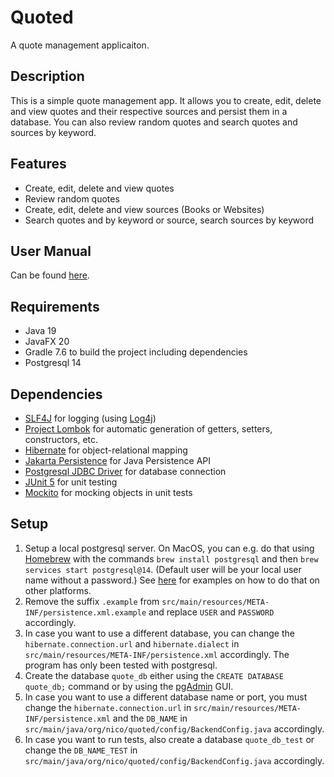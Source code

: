 # Quoted
A quote management applicaiton.
## Description
This is a simple quote management app. It allows you to create, edit, delete and view quotes and their respective sources and persist them in a database. You can also review random quotes and search quotes and sources by keyword.

## Features
- Create, edit, delete and view quotes
- Review random quotes
- Create, edit, delete and view sources (Books or Websites)
- Search quotes and by keyword or source, search sources by keyword

## User Manual
Can be found [here](UserManual.md).

## Requirements
- Java 19
- JavaFX 20
- Gradle 7.6 to build the project including dependencies
- Postgresql 14

## Dependencies
- [SLF4J](http://www.slf4j.org) for logging (using [Log4j](https://logging.apache.org/log4j/))
- [Project Lombok](https://projectlombok.org) for automatic generation of getters, setters, constructors, etc.
- [Hibernate](https://hibernate.org) for object-relational mapping
- [Jakarta Persistence](https://jakarta.ee/specifications/persistence) for Java Persistence API
- [Postgresql JDBC Driver](https://jdbc.postgresql.org) for database connection
- [JUnit 5](https://junit.org/junit5) for unit testing
- [Mockito](https://site.mockito.org) for mocking objects in unit tests

## Setup
1. Setup a local postgresql server. On MacOS, you can e.g. do that using [Homebrew](https://brew.sh) with the commands `brew install postgresql` and then `brew services start postgresql@14`. (Default user will be your local user name without a password.) See [here](https://www.postgresql.org/download/) for examples on how to do that on other platforms.
2. Remove the suffix `.example` from `src/main/resources/META-INF/persistence.xml.example` and replace `USER` and `PASSWORD` accordingly.
3. In case you want to use a different database, you can change the `hibernate.connection.url` and `hibernate.dialect` in `src/main/resources/META-INF/persistence.xml` accordingly. The program has only been tested with postgresql.
4. Create the database `quote_db` either using the `CREATE DATABASE quote_db;` command or by using the [pgAdmin](https://www.pgadmin.org) GUI.
5. In case you want to use a different database name or port, you must change the `hibernate.connection.url` in `src/main/resources/META-INF/persistence.xml` and the `DB_NAME` in `src/main/java/org/nico/quoted/config/BackendConfig.java` accordingly.
6. In case you want to run tests, also create a database `quote_db_test` or change the `DB_NAME_TEST` in `src/main/java/org/nico/quoted/config/BackendConfig.java` accordingly.